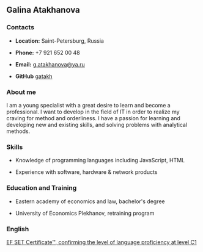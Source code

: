  ## Galina Atakhanova
 
 ### Contacts
 
 - **Location:** Saint-Petersburg, Russia
 
 - **Phone:** +7 921 652 00 48
 
 - **Email:** g.atakhanova@ya.ru
 
 - **GitHub** [gatakh](https://github.com/gatakh)
 
 ### About me
 I am a young specialist with a great desire to learn and become a professional. I want to develop in the field of IT in order to realize my craving for method and orderliness. I have a passion for learning and developing new and existing skills, and solving problems with analytical methods.
 
 ### Skills
 
- Knowledge of programming languages including JavaScript, HTML

- Experience with software, hardware & network products

 ### Education and Training
 
- Eastern academy of economics and law, bachelor's degree

- University of Economics Plekhanov, retraining program


 ### English
[EF SET Certificate™, confirming the level of language proficiency at level C1](https://www.efset.org/cert/cG3hKP)
